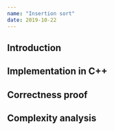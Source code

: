 ```yaml
---
name: "Insertion sort"
date: 2019-10-22
---
```


## Introduction

## Implementation in C++

## Correctness proof

## Complexity analysis 
